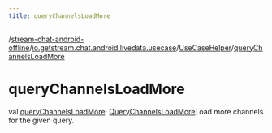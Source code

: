 ```yaml
---
title: queryChannelsLoadMore
---
```

/[stream-chat-android-offline](../../index.md)/[io.getstream.chat.android.livedata.usecase](../index.md)/[UseCaseHelper](index.md)/[queryChannelsLoadMore](queryChannelsLoadMore.md)  
  
  
  
# queryChannelsLoadMore  
val [queryChannelsLoadMore](queryChannelsLoadMore.md): [QueryChannelsLoadMore](../QueryChannelsLoadMore/index.md)Load more channels for the given query.
